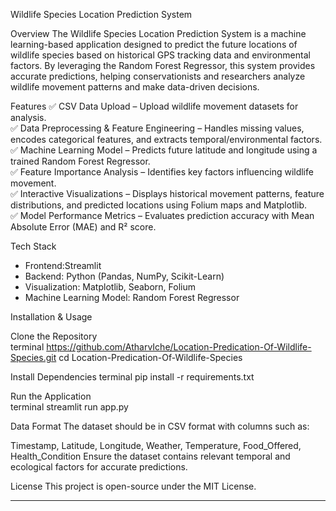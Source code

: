 
Wildlife Species Location Prediction System

Overview
The Wildlife Species Location Prediction System is a machine learning-based application designed to predict the future locations of wildlife species based on historical GPS tracking data and environmental factors. By leveraging the Random Forest Regressor, this system provides accurate predictions, helping conservationists and researchers analyze wildlife movement patterns and make data-driven decisions.  

Features 
✅ CSV Data Upload – Upload wildlife movement datasets for analysis.  
✅ Data Preprocessing & Feature Engineering – Handles missing values, encodes categorical features, and extracts temporal/environmental factors.  
✅ Machine Learning Model – Predicts future latitude and longitude using a trained Random Forest Regressor.  
✅ Feature Importance Analysis – Identifies key factors influencing wildlife movement.  
✅ Interactive Visualizations – Displays historical movement patterns, feature distributions, and predicted locations using Folium maps and Matplotlib.  
✅ Model Performance Metrics – Evaluates prediction accuracy with Mean Absolute Error (MAE) and R² score.  

Tech Stack 
- Frontend:Streamlit  
- Backend: Python (Pandas, NumPy, Scikit-Learn)  
- Visualization: Matplotlib, Seaborn, Folium  
- Machine Learning Model: Random Forest Regressor  


Installation & Usage

Clone the Repository  
terminal
https://github.com/AtharvIche/Location-Predication-Of-Wildlife-Species.git
cd Location-Predication-Of-Wildlife-Species


Install Dependencies 
terminal
pip install -r requirements.txt


Run the Application  
terminal
streamlit run app.py


Data Format 
The dataset should be in CSV format with columns such as:  

Timestamp, Latitude, Longitude, Weather, Temperature, Food_Offered, Health_Condition
Ensure the dataset contains relevant temporal and ecological factors for accurate predictions.  



License
This project is open-source under the MIT License.  

---
